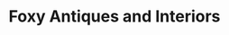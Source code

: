 ---
title: "Foxy Antiques and Interiors"
url: /harrogate/foxy-antiques-and-interiors/
shop: antiques
---